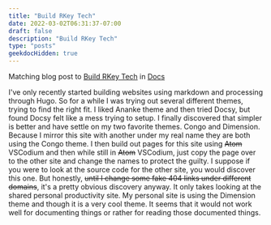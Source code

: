 ```yaml
---
title: "Build RKey Tech"
date: 2022-03-02T06:31:37-07:00
draft: false
description: "Build RKey Tech"
type: "posts"
geekdocHidden: true
---
```

Matching blog post to [Build RKey Tech](/docs/buildopekkttech) in [Docs](/docs/)

I've only recently started building websites using markdown and processing through Hugo.  So for a while I was trying out several different themes, trying to find the right fit. I liked  Ananke theme and then tried Docsy, but found Docsy felt like a mess trying to setup.  I finally discovered that simpler is better and have settle on my two favorite themes. Congo and Dimension. Because I mirror this site with another under my real name they are both using the Congo theme. I then build out pages for this site using ~~Atom~~ VSCodium and then while still in ~~Atom~~ VSCodium, just copy the page over to the other site and change the names to protect the guilty.  I suppose if you were to look at the source code for the other site, you would discover this one.  But honestly, ~~until I change some fake 404 links under different domains~~, it's a pretty obvious discovery anyway. It only takes looking at the shared personal productivity site. My personal site is using the Dimension theme and though it is a very cool theme. It seems that it would not work well for documenting things or rather for reading those documented things.
